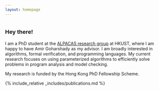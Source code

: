 ```yaml
---
layout: homepage
---
```


# <font size = "4">Hey there!</font>

I am a PhD student at the [ALPACAS research group](https://amir.goharshady.com/alpacas-research-group) at HKUST, where I am happy to have Amir Goharshady as my advisor. I am broadly interested in algorithms, formal verification, and programming languages. My current research focuses on using parameterized algorithms to efficiently solve problems in program analysis and model checking.

My research is funded by the Hong Kong PhD Fellowship Scheme.

{% include_relative _includes/publications.md %}


